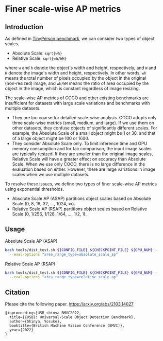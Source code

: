# Finer scale-wise AP metrics

## Introduction

As defined in [TinyPerson benchmark](https://arxiv.org/abs/1912.10664), we can consider two types of object scales.

- Absolute Scale: `sqrt{wh}`
- Relative Scale: `sqrt{wh/WH}`

where `w` and `h` denote the object's width and height, respectively,
and `W` and `H` denote the image's width and height, respectively.
In other words, `wh` means the total number of pixels occupied by the object in the original (non-resized) image,
and `wh/WH` means the ratio of area occupied by the object in the image, which is constant regardless of image resizing.

The scale-wise AP metrics of COCO and other existing benchmarks are insufficient for datasets with large scale variations and benchmarks with multiple datasets.

- They are too coarse for detailed scale-wise analysis.
  COCO adopts only three scale-wise metrics (small, medium, and large).
  If we use them on other datasets, they confuse objects of significantly different scales.
  For example, the Absolute Scale of a small object might be 1 or 30, and that of a large object might be 100 or 1600.
- They consider Absolute Scale only.
  To limit inference time and GPU memory consumption and for fair comparison, the input image scales are typically resized.
  If they are smaller than the original image scales, Relative Scale will have a greater effect on accuracy than Absolute Scale.
  When we use only COCO, there is no large difference in the evaluation based on either.
  However, there are large variations in image scales when we use multiple datasets.

To resolve these issues, we define two types of finer scale-wise AP metrics using exponential thresholds.

- Absolute Scale AP (ASAP) partitions object scales based on Absolute Scale (0, 8, 16, 32, ..., 1024, ∞).
- Relative Scale AP (RSAP) partitions object scales based on Relative Scale (0, 1/256, 1/128, 1/64, ..., 1/2, 1).

## Usage

Absolute Scale AP (ASAP)

```bash
bash tools/dist_test.sh ${CONFIG_FILE} ${CHECKPOINT_FILE} ${GPU_NUM} --eval bbox \
  --eval-options "area_range_type=absolute_scale_ap"
```

Relative Scale AP (RSAP)

```bash
bash tools/dist_test.sh ${CONFIG_FILE} ${CHECKPOINT_FILE} ${GPU_NUM} --eval bbox \
  --eval-options "area_range_type=relative_scale_ap"
```

## Citation

Please cite the following paper.
https://arxiv.org/abs/2103.14027

```
@inproceedings{USB_shinya_BMVC2022,
  title={{USB}: Universal-Scale Object Detection Benchmark},
  author={Shinya, Yosuke},
  booktitle={British Machine Vision Conference (BMVC)},
  year={2022}
}
```
